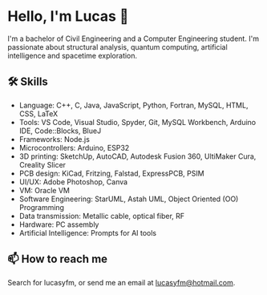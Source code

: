# Hello, I'm Lucas 👋

I'm a bachelor of Civil Engineering and a Computer Engineering student. I'm passionate about structural analysis, quantum computing, artificial intelligence and spacetime exploration.

## 🛠 Skills
- Language: C++, C, Java, JavaScript, Python, Fortran, MySQL, HTML, CSS, LaTeX
- Tools: VS Code, Visual Studio, Spyder, Git, MySQL Workbench, Arduino IDE, Code::Blocks, BlueJ
- Frameworks: Node.js
- Microcontrollers: Arduino, ESP32
- 3D printing: SketchUp, AutoCAD, Autodesk Fusion 360, UltiMaker Cura, Creality Slicer
- PCB design: KiCad, Fritzing, Falstad, ExpressPCB, PSIM
- UI/UX: Adobe Photoshop, Canva
- VM: Oracle VM
- Software Engineering: StarUML, Astah UML, Object Oriented (OO) Programming
- Data transmission: Metallic cable, optical fiber, RF
- Hardware: PC assembly
- Artificial Intelligence: Prompts for AI tools

## 📫 How to reach me
Search for lucasyfm, or send me an email at lucasyfm@hotmail.com.

<!--
**iLukSbr/iLukSbr** is a ✨ _special_ ✨ repository because its `README.md` (this file) appears on your GitHub profile.

Here are some ideas to get you started:

- 🔭 I’m currently working on ...
- 🌱 I’m currently learning ...
- 👯 I’m looking to collaborate on ...
- 🤔 I’m looking for help with ...
- 💬 Ask me about ...
- 📫 How to reach me: ...
- 😄 Pronouns: ...
- ⚡ Fun fact: ...
-->
